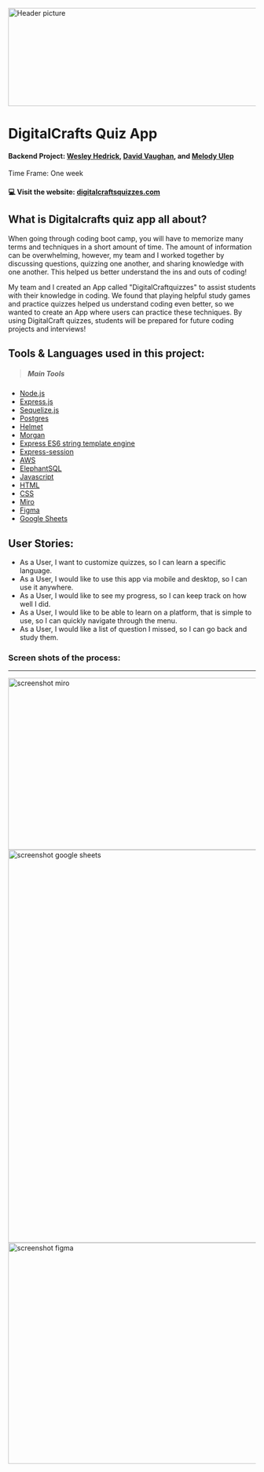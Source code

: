 <img src="https://github.com/wesleyhedrick/DigitalCraftsQuizApp/blob/master/public/stylesheets/images/readme-banner.png" align="middle" src="image.jpg" 
width="800" height="200" alt="Header picture" />

# DigitalCrafts Quiz App



#### **Backend Project:** [Wesley Hedrick](https://github.com/wesleyhedrick), [David Vaughan](https://github.com/davidvaughan86), and [Melody Ulep](https://github.com/mculep)

Time Frame: One week


#### 💻  Visit the website: [digitalcraftsquizzes.com](https://digitalcraftsquizzes.com)



## What is Digitalcrafts quiz app all about?



When going through coding boot camp, you will have to memorize many terms and techniques in a short amount of time. The amount of information can be overwhelming, however, my team and I worked together by discussing questions, quizzing one another, and sharing knowledge with one another. This helped us better understand the ins and outs of coding!

My team and I created an App called "DigitalCraftquizzes" to assist students with their knowledge in coding. We found that playing helpful study games and practice quizzes helped us understand coding even better, so we wanted to create an App where users can practice these techniques. By using DigitalCraft quizzes, students will be prepared for future coding projects and interviews!



## Tools & Languages used in this project:

> ##### **Main Tools**

-   [Node.js](https://nodejs.org/en/)
-   [Express.js](https://expressjs.com)
-   [Sequelize.js](https://sequelize.org)
-   [Postgres](https://www.postgresql.org)
-   [Helmet](https://www.npmjs.com/package/helmet)
-   [Morgan](https://www.npmjs.com/package/morgan) 
-   [Express ES6 string template engine](https://www.npmjs.com/package/express-es6-template-engine)
-   [Express-session](https://www.npmjs.com/package/express-session)
-   [AWS](https://aws.amazon.com)
-   [ElephantSQL](https://www.elephantsql.com)
-   [Javascript](https://www.javascript.com)
-   [HTML](https://html.com)
-   [CSS](https://www.w3schools.com/html/)
-   [Miro](https://miro.com/)
-   [Figma](https://www.figma.com/)
-   [Google Sheets](https://www.google.com/sheets/about/)


## User Stories:

- As a User, I want to customize quizzes, so I can learn a specific language.
- As a User, I would like to use this app via mobile and desktop, so I can use it anywhere.
- As a User, I would like to see my progress, so I can keep track on how well I did.
- As a User, I would like to be able to learn on a platform, that is simple to use, so I can quickly navigate through the menu.
- As a User, I would like a list of question I missed, so I can go back and study them. 



### Screen shots of the process:

---

<img src="https://github.com/wesleyhedrick/DigitalCraftsQuizApp/blob/master/public/stylesheets/images/miro.png" width="1000" height="350" alt="screenshot miro" />


<img src="https://github.com/wesleyhedrick/DigitalCraftsQuizApp/blob/master/public/stylesheets/images/google-sheets.png" width="1000" height="800" alt="screenshot google sheets" />


<img src="https://github.com/wesleyhedrick/DigitalCraftsQuizApp/blob/master/public/stylesheets/images/figma.png" width="1000" height="450" alt="screenshot figma" />


